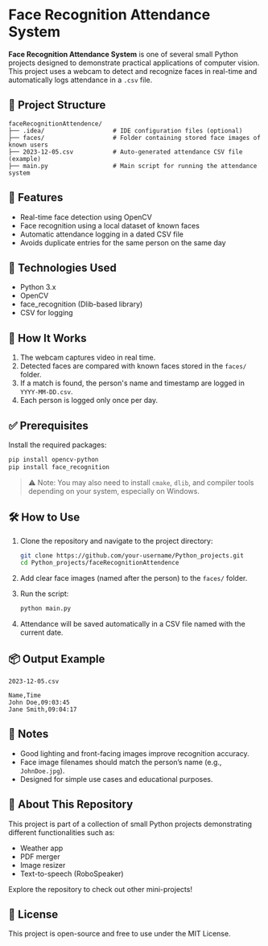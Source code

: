 # Face Recognition Attendance System

**Face Recognition Attendance System** is one of several small Python projects designed to demonstrate practical applications of computer vision. This project uses a webcam to detect and recognize faces in real-time and automatically logs attendance in a `.csv` file.

## 📁 Project Structure

```
faceRecognitionAttendence/
├── .idea/                   # IDE configuration files (optional)
├── faces/                   # Folder containing stored face images of known users
├── 2023-12-05.csv           # Auto-generated attendance CSV file (example)
├── main.py                  # Main script for running the attendance system
```

## 🚀 Features

- Real-time face detection using OpenCV
- Face recognition using a local dataset of known faces
- Automatic attendance logging in a dated CSV file
- Avoids duplicate entries for the same person on the same day

## 🧰 Technologies Used

- Python 3.x
- OpenCV
- face_recognition (Dlib-based library)
- CSV for logging

## 📸 How It Works

1. The webcam captures video in real time.
2. Detected faces are compared with known faces stored in the `faces/` folder.
3. If a match is found, the person's name and timestamp are logged in `YYYY-MM-DD.csv`.
4. Each person is logged only once per day.

## ✅ Prerequisites

Install the required packages:

```bash
pip install opencv-python
pip install face_recognition
```

> ⚠️ Note: You may also need to install `cmake`, `dlib`, and compiler tools depending on your system, especially on Windows.

## 🛠️ How to Use

1. Clone the repository and navigate to the project directory:
   ```bash
   git clone https://github.com/your-username/Python_projects.git
   cd Python_projects/faceRecognitionAttendence
   ```

2. Add clear face images (named after the person) to the `faces/` folder.

3. Run the script:
   ```bash
   python main.py
   ```

4. Attendance will be saved automatically in a CSV file named with the current date.

## 📦 Output Example

```
2023-12-05.csv

Name,Time
John Doe,09:03:45
Jane Smith,09:04:17
```

## 📌 Notes

- Good lighting and front-facing images improve recognition accuracy.
- Face image filenames should match the person’s name (e.g., `JohnDoe.jpg`).
- Designed for simple use cases and educational purposes.

## 📂 About This Repository

This project is part of a collection of small Python projects demonstrating different functionalities such as:
- Weather app
- PDF merger
- Image resizer
- Text-to-speech (RoboSpeaker)

Explore the repository to check out other mini-projects!

## 📄 License

This project is open-source and free to use under the MIT License.
